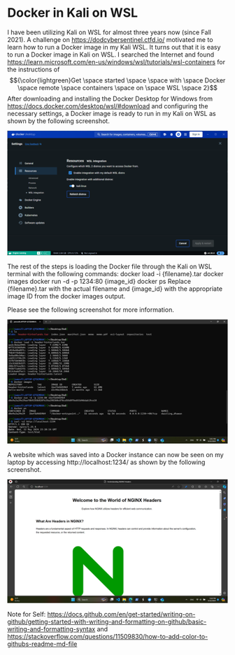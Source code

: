 # Docker in Kali on WSL
I have been utilizing Kali on WSL for almost three years now (since Fall 2021). A challenge on https://dodcybersentinel.ctfd.io/ motivated me to learn how to run a Docker image in my Kali WSL. It turns out that it is easy to run a Docker image in Kali on WSL.
I searched the Internet and found https://learn.microsoft.com/en-us/windows/wsl/tutorials/wsl-containers for the instructions of $${\color{lightgreen}Get \space started \space \space with \space Docker \space remote \space containers \space on \space WSL \space 2}$$
After downloading and installing the Docker Desktop for Windows from https://docs.docker.com/desktop/wsl/#download and configuring the necessary settings, a Docker image is ready to run in my Kali on WSL as shown by the following screenshot.

![alt text](https://github.com/jtoalu/docker-on-kali-wsl/blob/main/Screenshot%202024-05-22%20164653.png)

The rest of the steps is loading the Docker file through the Kali on WSL terminal with the following commands:
docker load -i {filename}.tar
docker images
docker run -d -p 1234:80 {image_id}
docker ps
Replace {filename}.tar with the actual filename and {image_id} with the appropriate image ID from the docker images output.

Please see the following screenshot for more information.

![alt text](https://github.com/jtoalu/docker-on-kali-wsl/blob/main/Screenshot%202024-05-22%20170554.png)

A website which was saved into a Docker instance can now be seen on my laptop by accessing http://localhost:1234/ as shown by the following screenshot.

![alt text](https://github.com/jtoalu/docker-on-kali-wsl/blob/main/Screenshot%202024-05-22%20171821.png)

Note for Self: https://docs.github.com/en/get-started/writing-on-github/getting-started-with-writing-and-formatting-on-github/basic-writing-and-formatting-syntax and https://stackoverflow.com/questions/11509830/how-to-add-color-to-githubs-readme-md-file 
